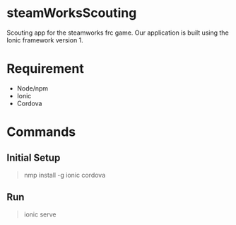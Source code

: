# steamWorksScouting
Scouting app for the steamworks frc game. Our application is built using the Ionic framework version 1.

# Requirement 
* Node/npm
* Ionic
* Cordova

# Commands
## Initial Setup
> nmp install -g ionic cordova
## Run
> ionic serve

